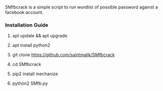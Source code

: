 SMfbcrack is a simple script to run wordlist of possible password against a facebook account.

### Installation Guide

1. apt update && apt upgrade

2. apt install python2

3. git clone https://github.com/saintmalik/SMfbcrack

4. cd SMfbcrack

5. pip2 install mechanize

6. python2 SMfb.py


